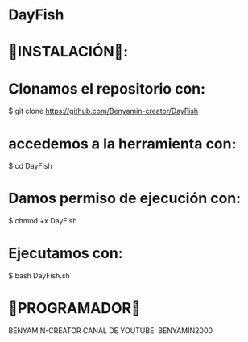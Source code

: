 # DayFish

# 🔰INSTALACIÓN🔰:

# Clonamos el repositorio con:

$ git clone https://github.com/Benyamin-creator/DayFish

# accedemos a la herramienta con:

$ cd DayFish

# Damos permiso de ejecución con:

$ chmod +x DayFish

# Ejecutamos con:

$ bash DayFish.sh

# 🔰PROGRAMADOR🔰 

 BENYAMIN-CREATOR 
 CANAL DE YOUTUBE: BENYAMIN2000
